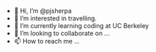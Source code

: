 - 👋 Hi, I’m @pjsherpa
- 👀 I’m interested in travelling. 
- 🌱 I’m currently learning coding at UC Berkeley
- 💞️ I’m looking to collaborate on ...
- 📫 How to reach me ...

<!---
pjsherpa/pjsherpa is a ✨ special ✨ repository because its `README.md` (this file) appears on your GitHub profile.
You can click the Preview link to take a look at your changes.
--->
